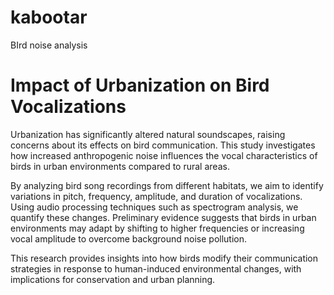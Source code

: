 # kabootar
BIrd noise analysis

# Impact of Urbanization on Bird Vocalizations
Urbanization has significantly altered natural soundscapes, raising concerns about its effects on bird communication. This study investigates how increased anthropogenic noise influences the vocal characteristics of birds in urban environments compared to rural areas.

By analyzing bird song recordings from different habitats, we aim to identify variations in pitch, frequency, amplitude, and duration of vocalizations. Using audio processing techniques such as spectrogram analysis, we quantify these changes. Preliminary evidence suggests that birds in urban environments may adapt by shifting to higher frequencies or increasing vocal amplitude to overcome background noise pollution.

This research provides insights into how birds modify their communication strategies in response to human-induced environmental changes, with implications for conservation and urban planning.
